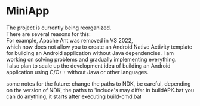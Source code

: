 # MiniApp
The project is currently being reorganized.  
There are several reasons for this:  
For example, Apache Ant was removed in VS 2022,  
which now does not allow you to create an Android Native Activity template for building an Android application without Java dependencies. I am working on solving problems and gradually implementing everything.  
I also plan to scale up the development idea of building an Android application using C/C++ without Java or other languages.  
  
some notes for the future: change the paths to NDK, be careful, depending on the version of NDK, the paths to 'include's may differ in buildAPK.bat you can do anything, it starts after executing build-cmd.bat
